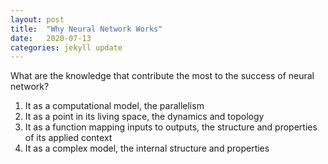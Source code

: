 ```yaml
---
layout: post
title:  "Why Neural Network Works"
date:   2020-07-13
categories: jekyll update
---
```

What are the knowledge that contribute the most to the success of neural network?

1. It as a computational model, the parallelism
2. It as a point in its living space, the dynamics and topology
3. It as a function mapping inputs to outputs, the structure and properties of its applied context
4. It as a complex model, the internal structure and properties